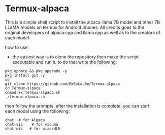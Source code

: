 # Termux-alpaca
This is a simple shell script to install the alpaca llama 7B model and other 7B LLaMA models on termux for Android phones. 
All credits goes to the original developers of alpaca.cpp and llama.cpp as well as to the creators of each model.
 

how to use:
* the easiest way is to clone the repository then make the script executable and run it. to do that write the following:

```
pkg update && pkg upgrade -y
pkg install git -y
cd
git clone https://github.com/EmBoLa-Be/Termux-alpaca
cd Termux-alpaca
chmod +x termux-alpaca.sh
./termux-alpaca.sh

```
then follow the prompts.
after the installation is complete, you can start each model using the following:

```
chat  # for Alpaca
chat-vic    # for vicuna
chat-wiz   # for wizardLM

```
